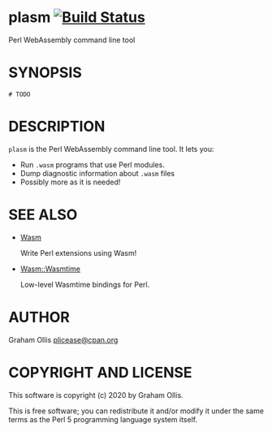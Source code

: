 # plasm [![Build Status](https://travis-ci.org/perlwasm/App-plasm.svg)](http://travis-ci.org/perlwasm/App-plasm)

Perl WebAssembly command line tool

# SYNOPSIS

```
# TODO
```

# DESCRIPTION

`plasm` is the Perl WebAssembly command line tool.  It lets you:

- Run `.wasm` programs that use Perl modules.
- Dump diagnostic information about `.wasm` files
- Possibly more as it is needed!

# SEE ALSO

- [Wasm](https://metacpan.org/pod/Wasm)

    Write Perl extensions using Wasm!

- [Wasm::Wasmtime](https://metacpan.org/pod/Wasm::Wasmtime)

    Low-level Wasmtime bindings for Perl.

# AUTHOR

Graham Ollis <plicease@cpan.org>

# COPYRIGHT AND LICENSE

This software is copyright (c) 2020 by Graham Ollis.

This is free software; you can redistribute it and/or modify it under
the same terms as the Perl 5 programming language system itself.
